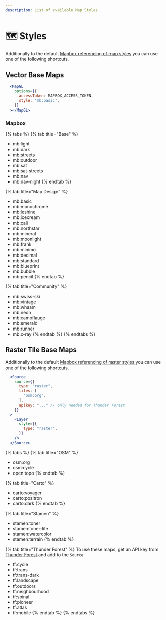 ```yaml
---
description: List of available Map Styles
---
```


# 🗺 Styles

Additionally to the default [Mapbox referencing of map styles](https://docs.mapbox.com/mapbox-gl-js/style-spec/sources/#vector) you can use one of the following shortcuts.

## Vector Base Maps

```jsx
  <MapGL
    options={{
      accessToken: MAPBOX_ACCESS_TOKEN,
      style: "mb:basic",
    }}
  ></MapGL>
```

### Mapbox

{% tabs %}
{% tab title="Base" %}
* mb:light
* mb:dark
* mb:streets
* mb:outdoor
* mb:sat
* mb:sat-streets
* mb:nav
* mb:nav-night
{% endtab %}

{% tab title="Map Design" %}
* mb:basic
* mb:monochrome
* mb:leshine
* mb:icecream
* mb:cali
* mb:northstar
* mb:mineral
* mb:moonlight
* mb:frank
* mb:minimo
* mb:decimal
* mb:standard
* mb:blueprint
* mb:bubble
* mb:pencil
{% endtab %}

{% tab title="Community" %}
* mb:swiss-ski
* mb:vintage
* mb:whaam
* mb:neon
* mb:camoflauge
* mb:emerald
* mb:runner
* mb:x-ray
{% endtab %}
{% endtabs %}

## Raster Tile Base Maps

Additionally to the default [Mapbox referencing of raster styles ](https://docs.mapbox.com/mapbox-gl-js/style-spec/sources/#raster)you can use one of the following shortcuts.

```jsx
  <Source
    source={{
      type: "raster",
      tiles: [
        "osm:org",
      ],
      apikey: "..." // only needed for Thunder Forest
    }}
  >
    <Layer
      style={{
        type: "raster",
      }}
    />
  </Source>
```

{% tabs %}
{% tab title="OSM" %}
* osm:org
* osm:cycle
* open:topo
{% endtab %}

{% tab title="Carto" %}
* carto:voyager
* carto:positron
* carto:dark
{% endtab %}

{% tab title="Stamen" %}
* stamen:toner
* stamen:toner-lite
* stamen:watercolor
* stamen:terrain
{% endtab %}

{% tab title="Thunder Forest" %}
To use these maps, get an API key from [Thunder Forest ](https://manage.thunderforest.com/dashboard)and add to the `Source`

* tf:cycle
* tf:trans
* tf:trans-dark
* tf:landscape
* tf:outdoors
* tf:neighbourhood
* tf:spinal
* tf:pioneer
* tf:atlas
* tf:mobile
{% endtab %}
{% endtabs %}
